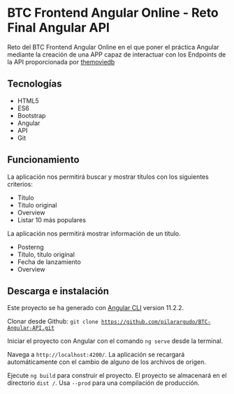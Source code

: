 # BTC Frontend Angular Online - Reto Final Angular API

Reto del BTC Frontend Angular Online en el que poner el práctica Angular mediante la 
creación de una APP
capaz de interactuar con
los Endpoints de la API
proporcionada por
[themoviedb](https://developers.themoviedb.org/3)

## Tecnologías

<ul>
<li>HTML5</li>
<li>ES6</li>
<li>Bootstrap</li>
<li>Angular</li>
<li>API</li>
<li>Git</li>
</ul>

## Funcionamiento

La aplicación nos permitirá buscar
y mostrar títulos con los siguientes
criterios:

- Título
- Título original
- Overview
- Listar 10 más populares

La aplicación nos permitirá
mostrar información de un título.

- Posterng 
- Título, título original
- Fecha de lanzamiento
- Overview

## Descarga e instalación

Este proyecto se ha generado con [Angular CLI](https://github.com/angular/angular-cli) version 11.2.2.

Clonar desde Github: <code class="highlighter-rouge">git clone https://github.com/pilarargudo/BTC-Angular-API.git</code>

Iniciar el proyecto con Angular con el comando `ng serve` desde la terminal. 

Navega a `http://localhost:4200/`. La aplicación se recargará automáticamente con el cambio de alguno de los archivos de origen.

Ejecute `ng build` para construir el proyecto. El proyecto se almacenará en el directorio `dist /`. Usa  `--prod` para una compilación de producción.
